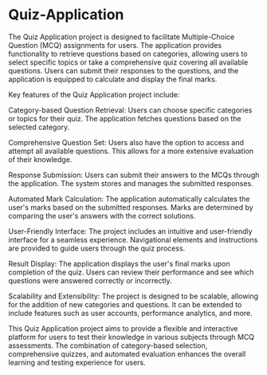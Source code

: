# Quiz-Application


The Quiz Application project is designed to facilitate Multiple-Choice Question (MCQ) assignments for users. The application provides functionality to retrieve questions based on categories, allowing users to select specific topics or take a comprehensive quiz covering all available questions. Users can submit their responses to the questions, and the application is equipped to calculate and display the final marks.

Key features of the Quiz Application project include:

Category-based Question Retrieval:
Users can choose specific categories or topics for their quiz.
The application fetches questions based on the selected category.

Comprehensive Question Set:
Users also have the option to access and attempt all available questions.
This allows for a more extensive evaluation of their knowledge.

Response Submission:
Users can submit their answers to the MCQs through the application.
The system stores and manages the submitted responses.

Automated Mark Calculation:
The application automatically calculates the user's marks based on the submitted responses.
Marks are determined by comparing the user's answers with the correct solutions.

User-Friendly Interface:
The project includes an intuitive and user-friendly interface for a seamless experience.
Navigational elements and instructions are provided to guide users through the quiz process.

Result Display:
The application displays the user's final marks upon completion of the quiz.
Users can review their performance and see which questions were answered correctly or incorrectly.

Scalability and Extensibility:
The project is designed to be scalable, allowing for the addition of new categories and questions.
It can be extended to include features such as user accounts, performance analytics, and more.

This Quiz Application project aims to provide a flexible and interactive platform for users to test their knowledge in various subjects through MCQ assessments. The combination of category-based selection, comprehensive quizzes, and automated evaluation enhances the overall learning and testing experience for users.

